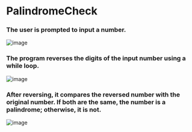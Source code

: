 # PalindromeCheck

### The user is prompted to input a number.
![image](https://github.com/user-attachments/assets/b60dac25-c9e6-497b-a651-231977c25b74)

### The program reverses the digits of the input number using a while loop.
![image](https://github.com/user-attachments/assets/7fddf06c-fdbf-4b1f-a3c0-56bf565edd7c)

### After reversing, it compares the reversed number with the original number. If both are the same, the number is a palindrome; otherwise, it is not.
![image](https://github.com/user-attachments/assets/633ceea1-d8d0-4fe4-addf-d71f84f0c6e1)

